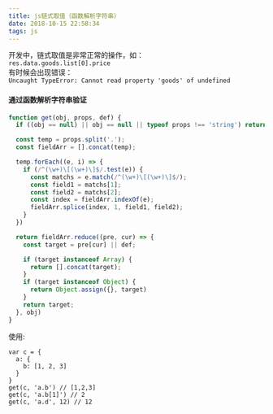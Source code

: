 ```yaml
---
title: js链式取值（函数解析字符串）
date: 2018-10-15 22:58:34
tags: js
---
```


开发中，链式取值是非常正常的操作，如：  
`res.data.goods.list[0].price`  
有时候会出现错误：  
`Uncaught TypeError: Cannot read property 'goods' of undefined`

#### 通过函数解析字符串验证

```js
function get(obj, props, def) {
  if ((obj == null) || obj == null || typeof props !== 'string') return def;

  const temp = props.split('.');
  const fieldArr = [].concat(temp);

  temp.forEach((e, i) => {
    if (/^(\w+)\[(\w+)\]$/.test(e)) {
      const matchs = e.match(/^(\w+)\[(\w+)\]$/);
      const field1 = matchs[1];
      const field2 = matchs[2];
      const index = fieldArr.indexOf(e);
      fieldArr.splice(index, 1, field1, field2);
    }
  })

  return fieldArr.reduce((pre, cur) => {
    const target = pre[cur] || def;

    if (target instanceof Array) {
      return [].concat(target);
    }
    if (target instanceof Object) {
      return Object.assign({}, target)
    }
    return target;
  }, obj)
}
```

使用:

    var c = {
      a: {
        b: [1, 2, 3]
      }
    }
    get(c, 'a.b') // [1,2,3]
    get(c, 'a.b[1]') // 2
    get(c, 'a.d', 12) // 12